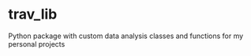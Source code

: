 # trav_lib

Python package with custom data analysis classes and functions for my personal projects
